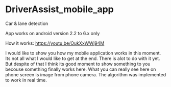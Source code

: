 # DriverAssist_mobile_app
Car &amp; lane detection

App works on android version 2.2 to 6.x only

How it works:
https://youtu.be/OukXxWWj94M

I would like to show you how my mobile application works in this moment. Its not all what I would like to get at the end. There is alot to do with it yet. But despite of that I think its good moment to show something to you becouse something finally works here. What you can really see here on phone screen is image from phone camera. The algorithm was implemented to work in real time.
